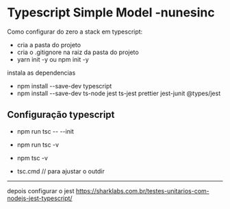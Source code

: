 # Typescript Simple Model -nunesinc

Como configurar do zero a stack em typescript: 

-   cria a pasta do projeto
-   cria o .gitignore na raiz da pasta do projeto
-   yarn init -y ou npm init -y

instala as dependencias
-   npm install --save-dev typescript
-   npm install --save-dev ts-node jest ts-jest prettier jest-junit  @types/jest


## Configuração typescript

-   npm run tsc -- --init 

-   npm run tsc -v
-   npm tsc -v

-   tsc.cmd // para ajustar o outdir 

-----
depois configurar o jest 
https://sharklabs.com.br/testes-unitarios-com-nodejs-jest-typescript/